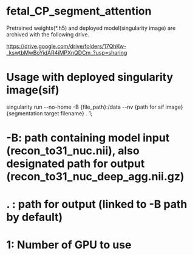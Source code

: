 # fetal_CP_segment_attention


Pretrained weights(*.h5) and deployed model(singularity image) are archived with the following drive.

https://drive.google.com/drive/folders/17QhKw-_kswtbMwBoYidAR4iMPXnQDCm_?usp=sharing


# Usage with deployed singularity image(sif)
singularity run --no-home -B {file_path}:/data --nv {path for sif image} {segmentation target filename} . 1;

# -B: path containing model input (recon_to31_nuc.nii), also designated path for output (recon_to31_nuc_deep_agg.nii.gz)
# . : path for output (linked to -B path by default)
# 1: Number of GPU to use
